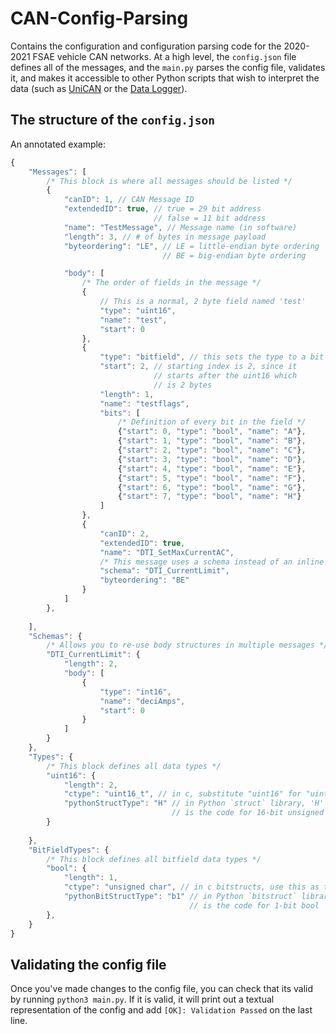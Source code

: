 # CAN-Config-Parsing
Contains the configuration and configuration parsing code for the 2020-2021 FSAE vehicle CAN networks. At a high level, the `config.json` file defines all of the messages, and the `main.py` parses the config file, validates it, and makes it accessible to other Python scripts that wish to interpret the data (such as [UniCAN](https://github.com/WPI-FSAE/uni-can) or the [Data Logger](https://github.com/WPI-FSAE/EV21-Datalogger)).

## The structure of the `config.json`
An annotated example:
```js
{
    "Messages": [
        /* This block is where all messages should be listed */
        {
            "canID": 1, // CAN Message ID
            "extendedID": true, // true = 29 bit address
                                // false = 11 bit address
            "name": "TestMessage", // Message name (in software)
            "length": 3, // # of bytes in message payload
            "byteordering": "LE", // LE = little-endian byte ordering
                                  // BE = big-endian byte ordering

            "body": [
                /* The order of fields in the message */
                {
                    // This is a normal, 2 byte field named 'test'
                    "type": "uint16",
                    "name": "test",
                    "start": 0
                },
                {
                    "type": "bitfield", // this sets the type to a bit field. 
                    "start": 2, // starting index is 2, since it 
                                // starts after the uint16 which 
                                // is 2 bytes
                    "length": 1,
                    "name": "testflags",
                    "bits": [
                        /* Definition of every bit in the field */
                        {"start": 0, "type": "bool", "name": "A"},
                        {"start": 1, "type": "bool", "name": "B"},
                        {"start": 2, "type": "bool", "name": "C"},
                        {"start": 3, "type": "bool", "name": "D"},
                        {"start": 4, "type": "bool", "name": "E"},
                        {"start": 5, "type": "bool", "name": "F"},
                        {"start": 6, "type": "bool", "name": "G"},
                        {"start": 7, "type": "bool", "name": "H"}
                    ]
                },
                {
                    "canID": 2,
                    "extendedID": true,
                    "name": "DTI_SetMaxCurrentAC",
                    /* This message uses a schema instead of an inline body and length */
                    "schema": "DTI_CurrentLimit",
                    "byteordering": "BE"
                }
            ]
        },
        
    ],
    "Schemas": {
        /* Allows you to re-use body structures in multiple messages */
        "DTI_CurrentLimit": {
            "length": 2,
            "body": [
                {
                    "type": "int16",
                    "name": "deciAmps",
                    "start": 0
                }
            ]
        }
    },
    "Types": {
        /* This block defines all data types */
        "uint16": {
            "length": 2,
            "ctype": "uint16_t", // in c, substitute "uint16" for "uint16_t"
            "pythonStructType": "H" // in Python `struct` library, 'H'
                                    // is the code for 16-bit unsigned
        }
        
    },
    "BitFieldTypes": {
        /* This block defines all bitfield data types */
        "bool": {
            "length": 1,
            "ctype": "unsigned char", // in c bitstructs, use this as the type
            "pythonBitStructType": "b1" // in Python `bitstruct` library, 'b1'
                                        // is the code for 1-bit bool
        },
    }
}
```

## Validating the config file
Once you've made changes to the config file, you can check that its valid by running `python3 main.py`. If it is valid, it will print out a textual representation of the config and add `[OK]: Validation Passed` on the last line.